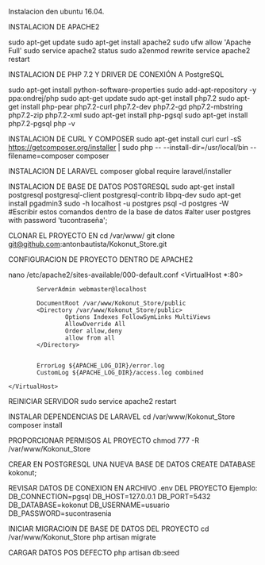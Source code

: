 Instalacion den ubuntu 16.04.

INSTALACION DE APACHE2

sudo apt-get update
sudo apt-get install apache2
sudo ufw allow 'Apache Full'
sudo service apache2 status
sudo a2enmod rewrite
service apache2 restart

INSTALACION DE PHP 7.2 Y DRIVER DE CONEXIÓN A PostgreSQL

sudo apt-get install python-software-properties
sudo add-apt-repository -y ppa:ondrej/php
sudo apt-get update
sudo apt-get install php7.2
sudo apt-get install php-pear php7.2-curl php7.2-dev php7.2-gd php7.2-mbstring php7.2-zip  php7.2-xml
sudo apt-get install php-pgsql
sudo apt-get install php7.2-pgsql
php -v

INSTALACION DE CURL Y COMPOSER
sudo apt-get install curl
curl -sS https://getcomposer.org/installer | sudo php -- --install-dir=/usr/local/bin --filename=composer
composer

INSTALACION DE LARAVEL
composer global require laravel/installer

INSTALACION DE BASE DE DATOS POSTGRESQL
sudo apt-get install postgresql postgresql-client postgresql-contrib libpq-dev
sudo apt-get install pgadmin3
sudo -h localhost -u postgres psql -d postgres -W
#Escribir estos comandos dentro de la base de datos
#alter user postgres with password 'tucontraseña';


CLONAR EL PROYECTO EN
cd /var/www/
git clone git@github.com:antonbautista/Kokonut_Store.git


CONFIGURACION DE PROYECTO DENTRO DE APACHE2

nano /etc/apache2/sites-available/000-default.conf 
    <VirtualHost *:80>

            ServerAdmin webmaster@localhost

            DocumentRoot /var/www/Kokonut_Store/public
            <Directory /var/www/Kokonut_Store/public>
                    Options Indexes FollowSymLinks MultiViews
                    AllowOverride All
                    Order allow,deny
                    allow from all
            </Directory>


            ErrorLog ${APACHE_LOG_DIR}/error.log
            CustomLog ${APACHE_LOG_DIR}/access.log combined

    </VirtualHost>

REINICIAR SERVIDOR
sudo service apache2 restart

INSTALAR DEPENDENCIAS DE LARAVEL
cd /var/www/Kokonut_Store
composer install

PROPORCIONAR PERMISOS AL PROYECTO
chmod 777 -R /var/www/Kokonut_Store

CREAR EN POSTGRESQL UNA NUEVA BASE DE DATOS 
CREATE DATABASE kokonut;

REVISAR DATOS DE CONEXION EN  ARCHIVO .env DEL PROYECTO
Ejemplo:
DB_CONNECTION=pgsql
DB_HOST=127.0.0.1
DB_PORT=5432
DB_DATABASE=kokonut
DB_USERNAME=usuario
DB_PASSWORD=sucontrasenia

INICIAR MIGRACIOIN DE BASE DE DATOS DEL PROYECTO
cd /var/www/Kokonut_Store
php artisan migrate

CARGAR DATOS POS DEFECTO
php artisan db:seed


















